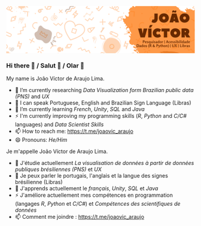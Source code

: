 <img align="center" alt="Joao Victor's banner"  src="https://github.com/xuaun/xuaun/blob/main/Capa-Joao-Victor.png" />

### Hi there 👋 / Salut 👋 / Olar 👋

My name is João Víctor de Araujo Lima.
- 🔭 I’m currently researching _Data Visualization form Brazilian public data (PNS)_ and _UX_
- 💬 I can speak Portuguese, English and Brazilian Sign Language (Libras)
- 🌱 I’m currently learning _French_, _Unity_, _SQL_ and _Java_ 
- ⚡ I'm currently improving my programming skills (*R*, *Python* and *C/C#* languages) and *Data Scientist Skills*
- 📫 How to reach me: https://t.me/joaovic_araujo
- 😄 Pronouns: *He/Him*

Je m'appelle João Víctor de Araujo Lima.
- 🔭 J'étudie actuellement _La visualisation de données à partir de données publiques brésiliennes (PNS)_ et _UX_
- 💬 Je peux parler le portugais, l'anglais et la langue des signes brésilienne (Libras)
- 🌱 J'apprends actuellement le _français_, _Unity_, _SQL_ et _Java_
- ⚡ J'améliore actuellement mes compétences en programmation (langages *R*, *Python* et *C/C#*) et *Compétences des scientifiques de données*
- 📫 Comment me joindre : https://t.me/joaovic_araujo

<!--
**xuaun/xuaun** is a ✨ _special_ ✨ repository because its `README.md` (this file) appears on your GitHub profile.

Here are some ideas to get you started:

- 🔭 I’m currently working on ...
- 🌱 I’m currently learning ...
- 👯 I’m looking to collaborate on ...
- 🤔 I’m looking for help with ...
- 💬 Ask me about ...
- 📫 How to reach me: ...
- 😄 Pronouns: ...
- ⚡ Fun fact: ...
-->
